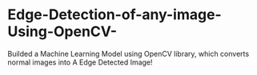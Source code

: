 # Edge-Detection-of-any-image-Using-OpenCV-
Builded a Machine Learning Model using OpenCV library, which converts normal images into A Edge Detected Image!
